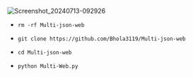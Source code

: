 ![Screenshot_20240713-092926](https://github.com/user-attachments/assets/274c6292-f8f9-409e-82cf-ed82f65671b4)



* `rm -rf Multi-json-web`

* `git clone https://github.com/Bhola3119/Multi-json-web`

* `cd Multi-json-web`

* `python Multi-Web.py`
